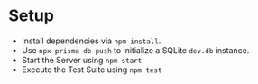 # Setup

- Install dependencies via `npm install`.
- Use `npx prisma db push` to initialize a SQLite `dev.db` instance.
- Start the Server using `npm start`
- Execute the Test Suite using `npm test`
